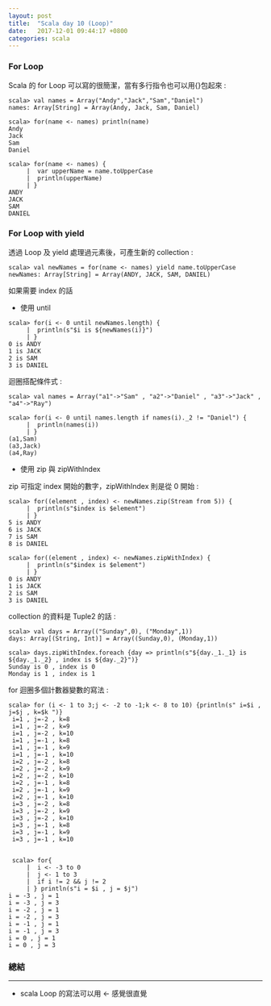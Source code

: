 ```yaml
---
layout: post
title:  "Scala day 10 (Loop)"
date:   2017-12-01 09:44:17 +0800
categories: scala
---
```


### For Loop
Scala 的 for Loop 可以寫的很簡潔，當有多行指令也可以用{}包起來 : 

```console
scala> val names = Array("Andy","Jack","Sam","Daniel")
names: Array[String] = Array(Andy, Jack, Sam, Daniel)

scala> for(name <- names) println(name)
Andy
Jack
Sam
Daniel

scala> for(name <- names) {
     |  var upperName = name.toUpperCase
     |  println(upperName)
     | }
ANDY
JACK
SAM
DANIEL
```
### For Loop with yield
透過 Loop 及 yield 處理過元素後，可產生新的 collection : 

```console
scala> val newNames = for(name <- names) yield name.toUpperCase
newNames: Array[String] = Array(ANDY, JACK, SAM, DANIEL)
```
如果需要 index 的話  
* 使用 until

```console
scala> for(i <- 0 until newNames.length) {
     |  println(s"$i is ${newNames(i)}")
     | }
0 is ANDY
1 is JACK
2 is SAM
3 is DANIEL
```
迴圈搭配條件式 : 

```console
scala> val names = Array("a1"->"Sam" , "a2"->"Daniel" , "a3"->"Jack" , "a4"->"Ray")

scala> for(i <- 0 until names.length if names(i)._2 != "Daniel") {
     |  println(names(i))
     | }
(a1,Sam)
(a3,Jack)
(a4,Ray)
```

* 使用 zip 與 zipWithIndex

zip 可指定 index 開始的數字，zipWithIndex 則是從 0 開始 : 
```console
scala> for((element , index) <- newNames.zip(Stream from 5)) {
     |  println(s"$index is $element")
     | }
5 is ANDY
6 is JACK
7 is SAM
8 is DANIEL

scala> for((element , index) <- newNames.zipWithIndex) {
     |  println(s"$index is $element")
     | }
0 is ANDY
1 is JACK
2 is SAM
3 is DANIEL
```
collection 的資料是 Tuple2 的話 : 

```console
scala> val days = Array(("Sunday",0), ("Monday",1))
days: Array[(String, Int)] = Array((Sunday,0), (Monday,1))

scala> days.zipWithIndex.foreach {day => println(s"${day._1._1} is ${day._1._2} , index is ${day._2}")}
Sunday is 0 , index is 0
Monday is 1 , index is 1
```

for 迴圈多個計數器變數的寫法 : 

```console
scala> for (i <- 1 to 3;j <- -2 to -1;k <- 8 to 10) {println(s" i=$i , j=$j , k=$k ")}
 i=1 , j=-2 , k=8
 i=1 , j=-2 , k=9
 i=1 , j=-2 , k=10
 i=1 , j=-1 , k=8
 i=1 , j=-1 , k=9
 i=1 , j=-1 , k=10
 i=2 , j=-2 , k=8
 i=2 , j=-2 , k=9
 i=2 , j=-2 , k=10
 i=2 , j=-1 , k=8
 i=2 , j=-1 , k=9
 i=2 , j=-1 , k=10
 i=3 , j=-2 , k=8
 i=3 , j=-2 , k=9
 i=3 , j=-2 , k=10
 i=3 , j=-1 , k=8
 i=3 , j=-1 , k=9
 i=3 , j=-1 , k=10


 scala> for{
     |  i <- -3 to 0
     |  j <- 1 to 3
     |  if i != 2 && j != 2
     | } println(s"i = $i , j = $j")
i = -3 , j = 1
i = -3 , j = 3
i = -2 , j = 1
i = -2 , j = 3
i = -1 , j = 1
i = -1 , j = 3
i = 0 , j = 1
i = 0 , j = 3
```

### 總結
- - -
* scala Loop 的寫法可以用 <- 感覺很直覺




